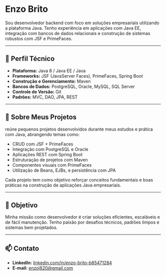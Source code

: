 # Enzo Brito

Sou desenvolvedor backend com foco em soluções empresariais utilizando a plataforma Java. Tenho experiência em aplicações com Java EE, integração com bancos de dados relacionais e construção de sistemas robustos com JSF e PrimeFaces.

---

## 💼 Perfil Técnico

- **Plataforma:** Java 8 / Java EE / Java 
- **Frameworks:** JSF (JavaServer Faces), PrimeFaces, Spring Boot  
- **Construção e Gerenciamento:** Maven  
- **Bancos de Dados:** PostgreSQL, Oracle, MySQL, SQL Server  
- **Controle de Versão:** Git  
- **Padrões:** MVC, DAO, JPA, REST

---

## 📌 Sobre Meus Projetos

reúne pequenos projetos desenvolvidos durante meus estudos e prática com Java, abrangendo temas como:

- CRUD com JSF + PrimeFaces  
- Integração com PostgreSQL e Oracle  
- Aplicações REST com Spring Boot  
- Estruturação de projetos com Maven  
- Componentes visuais com PrimeFaces  
- Utilização de Beans, EJBs, e persistência com JPA

Cada projeto tem como objetivo reforçar conceitos fundamentais e boas práticas na construção de aplicações Java empresariais.

---

## 🎯 Objetivo

Minha missão como desenvolvedor é criar soluções eficientes, escaláveis e de fácil manutenção. Tenho paixão por desafios técnicos, padrões limpos e sistemas bem projetados.

---

## 📫 Contato

- **LinkedIn:** [linkedin.com/in/enzo-brito-b85471284](https://www.linkedin.com/in/enzo-brito-b85471284)  
- **E-mail:** enzoj820@gmail.com


